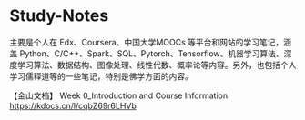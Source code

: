 # Study-Notes
主要是个人在 Edx、Coursera、中国大学MOOCs 等平台和网站的学习笔记，涵盖 Python、C/C++、Spark、SQL、Pytorch、Tensorflow、机器学习算法、深度学习算法、数据结构、图像处理、线性代数、概率论等内容。另外，也包括个人学习儒释道等的一些笔记，特别是佛学方面的内容。

【金山文档】 Week 0_Introduction and Course Information
https://kdocs.cn/l/cqbZ69r6LHVb
